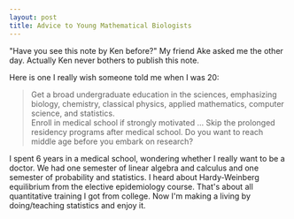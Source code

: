 ```yaml
---
layout: post
title: Advice to Young Mathematical Biologists
---
```


"Have you see this note by Ken before?" My friend Ake asked me the other day.  Actually Ken never bothers to publish this note. 

Here is one I really wish someone told me when I was 20:  
  
> Get a broad undergraduate education in the sciences, emphasizing biology, chemistry, classical physics, applied mathematics, computer science, and statistics.  
> Enroll in medical school if strongly motivated … Skip the prolonged residency programs after medical school. Do you want to reach middle age before you embark on research?

I spent 6 years in a medical school, wondering whether I really want to be a doctor. We had one semester of linear algebra and calculus and one semester of probability and statistics. I heard about Hardy-Weinberg equilibrium from the elective epidemiology course. That's about all quantitative training I got from college. Now I'm making a living by doing/teaching statistics and enjoy it. 
